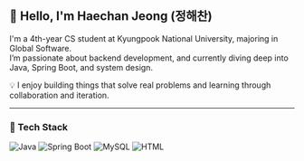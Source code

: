 ## 👋 Hello, I'm Haechan Jeong (정해찬)

I'm a 4th-year CS student at Kyungpook National University, majoring in Global Software.  
I’m passionate about backend development, and currently diving deep into Java, Spring Boot, and system design.  

💡 I enjoy building things that solve real problems and learning through collaboration and iteration.

---

### 🔧 Tech Stack
![Java](https://img.shields.io/badge/Java-007396?style=flat&logo=java&logoColor=white)
![Spring Boot](https://img.shields.io/badge/SpringBoot-6DB33F?style=flat&logo=springboot&logoColor=white)
![MySQL](https://img.shields.io/badge/MySQL-4479A1?style=flat&logo=mysql&logoColor=white)
![HTML](https://img.shields.io/badge/HTML5-E34F26?style=flat&logo=html5&logoColor=white)



